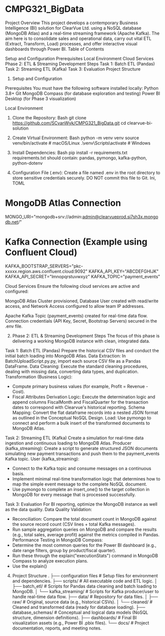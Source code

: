 # CMPG321_BigData

Project Overview
This project develops a contemporary Business Intelligence (BI) solution for ClearVue Ltd. using a NoSQL database (MongoDB Atlas) and a real-time streaming framework (Apache Kafka). The aim here is to consolidate sales and operational data, carry out vital ETL (Extract, Transform, Load) processes, and offer interactive visual dashboards through Power BI.
Table of Contents

Setup and Configuration
  Prerequisites
  Local Environment
  Cloud Services
Phase 2: ETL & Streaming Development Steps
  Task 1: Batch ETL (Pandas)
  Task 2: Streaming ETL (Kafka)
  Task 3: Evaluation
Project Structure

1. Setup and Configuration

Prerequisites
You must have the following software installed locally:
Python 3.8+
Git
MongoDB Compass (for database exploration and testing)
Power BI Desktop (for Phase 3 visualization)

Local Environment
1. Clone the Repository:
Bash
git clone https://github.com/SCvanWyk/CMPG321_BigData.git
cd clearvue-bi-solution

2. Create Virtual Environment:
Bash
python -m venv venv
source venv/bin/activate  # macOS/Linux
.\venv\Scripts\activate   # Windows

3. Install Dependencies:
Bash
pip install -r requirements.txt
requirements.txt should contain: pandas, pymongo, kafka-python, python-dotenv

4. Configuration File (.env):
Create a file named .env in the root directory to store sensitive credentials securely. DO NOT commit this file to Git.
Ini, TOML
# MongoDB Atlas Connection
MONGO_URI="mongodb+srv://admin:admin@clearvueprod.si7sh3x.mongodb.net/"

# Kafka Connection (Example using Confluent Cloud)
KAFKA_BOOTSTRAP_SERVERS="pkc-xxxxx.region.aws.confluent.cloud:9092"
KAFKA_API_KEY="ABCDEFGHIJK"
KAFKA_API_SECRET="lmnopqrstuvwxyz"
KAFKA_TOPIC="payment_events"

Cloud Services
Ensure the following cloud services are active and configured:

MongoDB Atlas
Cluster provisioned, Database User created with read/write access, and Network Access configured to allow team IP addresses.

Apache Kafka
Topic (payment_events) created for real-time data flow. Connection credentials (API Key, Secret, Bootstrap Servers) secured in the .env file.

2. Phase 2: ETL & Streaming Development Steps
The focus of this phase is delivering a working MongoDB instance with clean, integrated data.

Task 1: Batch ETL (Pandas)
Prepare the historical CSV files and conduct the initial batch loading into MongoDB Atlas.
Data Extraction: In BatchUploadScript.py.py, import each source CSV file as a Pandas DataFrame.
Data Cleaning: Execute the standard cleaning procedures, dealing with missing data, converting data types, and duplication.
Transformation (Business Logic):
- Compute primary business values (for example, Profit = Revenue - Cost).
- Fiscal Attributes Derivation Logic: Execute the determination logic and append columns       FiscalMonth and FiscalQuarter for the transaction dates to correspond with Clearvue's   historical reporting.
Schema Mapping: Convert the flat dataframe records into a nested JSON format as outlined in the Conceptual NoSQL Design.
Load: Use pymongo to connect and perform a bulk insert of the transformed documents to MongoDB Atlas.

Task 2: Streaming ETL (Kafka)
Create a simulation for real-time data ingestion and continuous loading to MongoDB Atlas.
Producer (kafka_streaming): Create a script to generate structured JSON documents simulating new payment transactions and push them to the payment_events Kafka topic. 
User (kafka_streaming):
- Connect to the Kafka topic and consume messages on a continuous basis.
- Implement minimal real-time transformation logic that determines how to map the simple event message to the complete NoSQL document.
- Use pymongo to complete an insert_one() to the target collection in MongoDB for every message that is processed successfully.

Task 3: Evaluation
For BI reporting, optimize the MongoDB instance as well as the data quality.
Data Quality Validation:
- Reconciliation: Compare the total document count in MongoDB against the source record count (CSV lines + total Kafka messages).
- Run sample aggregation queries on MongoDB and compare the results (e.g., total sales, average profit) against the metrics compiled in Pandas.
Performance Testing in MongoDB Compass:
- Determine the most common queries for the Power BI dashboard (e.g., date range filters, group by product/fiscal quarter).
- Run these through the explain("executionStats") command in MongoDB Compass to analyze execution plans.
- Use the explain()

4. Project Structure
.
├── configuration files    	# Setup files for environment and dependencies.
├── scripts/               		# All executable code and ETL logic.
│   ├── batch_etl/       		# Scripts for Pandas data cleaning and batch loading to MongoDB.
│   └── kafka_streaming/        	# Scripts for Kafka producer/user to handle real-time data flow.
├── data/                 		# Repository for data files.
│   ├── raw/               		# Original, source data (e.g., historical CSVs).
│   └── cleaned/         	# Cleaned and transformed data (ready for database loading).
├── database_schemas/      	# Conceptual and logical data models (NoSQL structure, dimension definitions).
├── dashboards/            	# Final BI visualization assets (e.g., Power BI .pbix files).
└── docs/                 		# Project documentation, reports, and meeting notes.




